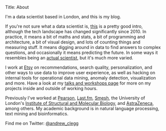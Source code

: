 Title: About

I'm a data scientist based in London, and this is my blog.

If you're not sure what a data scientist is, [this](http://radar.oreilly.com/2010/06/what-is-data-science.html) is a pretty good intro, although the tech landscape has changed significantly since 2010. In practice, it means a bit of maths and stats, a bit of programming and architecture, a bit of visual design, and lots of counting things and measuring stuff. It means digging around in data to find answers to complex questions, and occasionally it means predicting the future. In some ways it resembles being an [actual scientist](Publications.html), but it's much more varied.

I work at [Etsy](http://etsy.com/) on recommendations, search quality, personalization, and other ways to use data to improve user experience, as well as hacking on internal tools for operational data mining, anomaly detection, visualization and more. Have a look at my [talks and workshops page](Talks.html) for more on my projects inside and outside of working hours.

Previously I've worked at [Pearson](http://labs.pearson.com/), [Last.fm](http://last.fm/), [Smesh](http://sme.sh/), the University of London's [Institute of Structural and Molecular Biology](http://www.ismb.lon.ac.uk/), and [AstraZeneca](http://www.astrazeneca.co.uk/), among others. My academic background is in natural language processing, text mining and bioinformatics.

Find me on Twitter: [@andrew_clegg](https://twitter.com/andrew_clegg)

